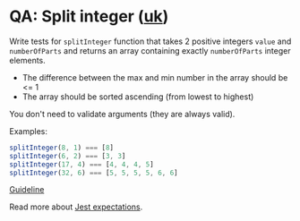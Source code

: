 # QA: Split integer ([uk](readme.uk.md))

Write tests for `splitInteger` function that takes 2 positive integers `value`
and `numberOfParts` and returns an array containing exactly `numberOfParts`
integer elements.

- The difference between the max and min number in the array should be <= 1
- The array should be sorted ascending (from lowest to highest)

You don't need to validate arguments (they are always valid).

Examples:

```js
splitInteger(8, 1) === [8]
splitInteger(6, 2) === [3, 3]
splitInteger(17, 4) === [4, 4, 4, 5]
splitInteger(32, 6) === [5, 5, 5, 5, 6, 6]
```

[Guideline](https://github.com/mate-academy/js_task-guideline/blob/master/README.md)

Read more about [Jest expectations](https://jestjs.io/docs/expect).
